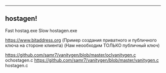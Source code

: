 -----
hostagen!  
-----
  Fast hostag.exe
  Slow hostagen.exe

https://www.bitaddress.org (Пример создания приватного и публичного ключа на стороне клиента) (Нам неообходим ТОЛЬКО публичный ключ)
  
https://github.com/samr7/vanitygen/blob/master/oclvanitygen.c    ochostagen.c
https://github.com/samr7/vanitygen/blob/master/vanitygen.c  hostagen.c
